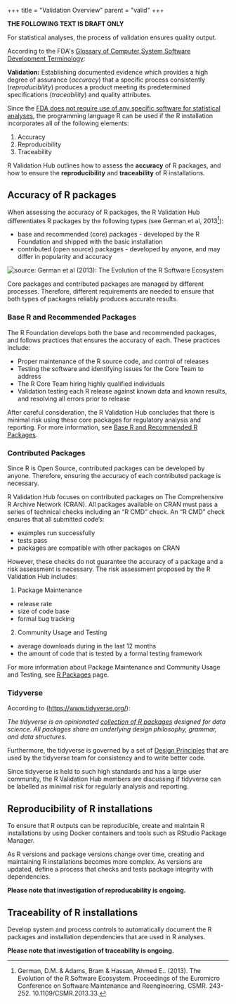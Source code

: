 +++
title = "Validation Overview"
parent = "valid"
+++

**THE FOLLOWING TEXT IS DRAFT ONLY**

For statistical analyses, the process of validation ensures quality output.

According to the FDA's [Glossary of Computer System Software Development Terminology](https://www.fda.gov/iceci/inspections/inspectionguides/ucm074875.htm):

**Validation:** Establishing documented evidence which provides a high degree of assurance (*accuracy*) that a specific process consistently (*reproducibility*) produces a product meeting its predetermined specifications (*traceability*) and quality attributes.

Since the [FDA does not require use of any specific software for statistical analyses](https://www.fda.gov/media/109552/download), the programming language R can be used if the R installation incorporates all of the following elements:
1. Accuracy 
2. Reproducibility
3. Traceability

R Validation Hub outlines how to assess the **accuracy** of R packages, and how to ensure the **reproducibility** and **traceability** of R installations.

## Accuracy of R packages

When assessing the accuracy of R packages, the R Validation Hub differentiates R packages by the following types (see German et al, 2013[^1]): 

* base and recommended (core) packages - developed by the R Foundation and shipped with the basic installation
* contributed (open source) packages - developed by anyone, and may differ in popularity and accuracy

![source: German et al (2013): The Evolution of the R Software Ecosystem](/img/overview/German-et-al.png)

Core packages and contributed packages are managed by different processes. Therefore, different requirements are needed to ensure that both types of packages reliably produces accurate results. 

### Base R and Recommended Packages

The R Foundation develops both the base and recommended packages, and follows practices that ensures the accuracy of each. These practices include:

* Proper maintenance of the R source code, and control of releases
* Testing the software and identifying issues for the Core Team to address
* The R Core Team hiring highly qualified individuals
* Validation testing each R release against known data and known results, and resolving all errors prior to release

After careful consideration, the R Validation Hub concludes that there is minimal risk using these core packages for regulatory analysis and reporting. For more information, see [Base R and Recommended R Packages](../base).

### Contributed Packages

Since R is Open Source, contributed packages can be developed by anyone. Therefore, ensuring the accuracy of each contributed package is necessary.

R Validation Hub focuses on contributed packages on The Comprehensive R Archive Network (CRAN). All packages available on CRAN must pass a series of technical checks including an “R CMD” check. An “R CMD” check ensures that all submitted code’s:
* examples run successfully
* tests pass
* packages are compatible with other packages on CRAN

However, these checks do not guarantee the accuracy of a package and a risk assessment is necessary. The risk assessment proposed by the R Validation Hub includes:

1. Package Maintenance
* release rate
* size of code base
* formal bug tracking
2. Community Usage and Testing 
* average downloads during in the last 12 months 
* the amount of code that is tested by a formal testing framework

For more information about Package Maintenance and Community Usage and Testing, see
 [R Packages](../packages) page. 

### Tidyverse

According to (https://www.tidyverse.org/):

*The tidyverse is an opinionated [collection of R packages](https://www.tidyverse.org/packages) designed for data science. All packages share an underlying design philosophy, grammar, and data structures.*

Furthermore, the tidyverse is governed by a set of [Design Principles](https://principles.tidyverse.org/) that are used by the tidyverse team for consistency and to write better code.

Since tidyverse is held to such high standards and has a large user community, the R Validation Hub members are discussing if tidyverse can be labelled as minimal risk for regularly analysis and reporting.


## Reproducibility of R installations

To ensure that R outputs can be reproducible, create and maintain R installations by using Docker containers and tools such as RStudio Package Manager.

As R versions and package versions change over time, creating and maintaining R installations becomes more complex. As versions are updated, define a process that checks and tests package integrity with dependencies.

**Please note that investigation of reproducability is ongoing.**


## Traceability of R installations

Develop system and process controls to automatically document the R packages and installation dependencies that are used in R analyses.

**Please note that investigation of traceability is ongoing.**


[^1]: German, D.M. & Adams, Bram & Hassan, Ahmed E.. (2013). The Evolution of the R Software Ecosystem. Proceedings of the Euromicro Conference on Software Maintenance and Reengineering, CSMR. 243-252. 10.1109/CSMR.2013.33. 


